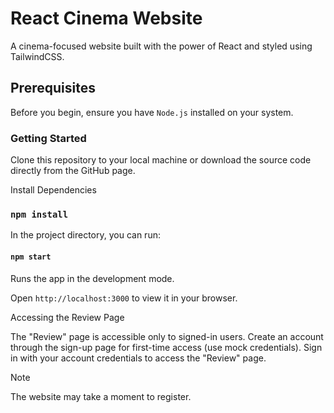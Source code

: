 # React Cinema Website
A cinema-focused website built with the power of React and styled using TailwindCSS.

## Prerequisites
Before you begin, ensure you have `Node.js` installed on your system.

### Getting Started
Clone this repository to your local machine or download the source code directly from the GitHub page.

Install Dependencies
### `npm install`

In the project directory, you can run:
#### `npm start`

Runs the app in the development mode.

Open `http://localhost:3000` to view it in your browser.


Accessing the Review Page

The "Review" page is accessible only to signed-in users.
Create an account through the sign-up page for first-time access (use mock credentials).
Sign in with your account credentials to access the "Review" page.


Note

The website may take a moment to register.
